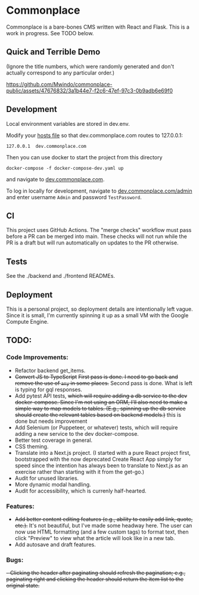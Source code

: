 # Commonplace

Commonplace is a bare-bones CMS written with React and Flask. This is a work in progress. See TODO below.

## Quick and Terrible Demo

(Ignore the title numbers, which were randomly generated and don't actually correspond to any particular order.)

https://github.com/Mwindo/commonplace-public/assets/47676832/3a1b44e7-f2c6-47ef-97c3-0b9adb6e69f0

## Development

Local environment variables are stored in dev.env.

Modify your [hosts file](https://en.wikipedia.org/wiki/Hosts_(file)) so that dev.commonplace.com routes to 127.0.0.1:

```
127.0.0.1  dev.commonplace.com
```

Then you can use docker to start the project from this directory

```
docker-compose -f docker-compose-dev.yaml up
```

and navigate to [dev.commonplace.com](http://dev.commonplace.com).

To log in locally for development, navigate to [dev.commonplace.com/admin](http://dev.commonplace.com/admin) and enter username `Admin` and password `TestPassword`.

## CI

This project uses GitHub Actions. The "merge checks" workflow must pass before a PR can be merged into main. These checks will not run while the PR is a draft but will run automatically on updates to the PR otherwise.

## Tests

See the ./backend and ./frontend READMEs.

## Deployment

This is a personal project, so deployment details are intentionally left vague. Since it is small, I'm currently spinning it up as a small VM with the Google Compute Engine.

## TODO:

### Code Improvements:

- Refactor backend get_items.
- ~~Convert JS to TypeScript~~ ~~First pass is done. I need to go back and remove the use of `any` in some places.~~ Second pass is done. What is left is typing for gql responses.
- Add pytest API tests, ~~which will require adding a db service to the dev docker-compose. Since I'm not using an ORM, I'll also need to make a simple way to map models to tables. (E.g., spinning up the db service should create the relevant tables based on backend models.)~~ this is done but needs improvement
- Add Selenium (or Puppeteer, or whatever) tests, which will require adding a new service to the dev docker-compose.
- Better test coverage in general.
- CSS theming.
- Translate into a Next.js project. (I started with a pure React project first, bootstrapped with the now deprecated Create React App simply for speed since the intention has always been to translate to Next.js as an exercise rather than starting with it from the get-go.)
- Audit for unused libraries.
- More dynamic modal handling.
- Audit for accessibility, which is currenly half-hearted.

### Features:

- ~~Add better content editing features (e.g., ability to easily add link, quote, etc.).~~ It's not beautiful, but I've made some headway here. The user can now use HTML formatting (and a few custom tags) to format text, then click "Preview" to view what the article will look like in a new tab.
- Add autosave and draft features.

### Bugs:

~~- Clicking the header after paginating should refresh the pagination; e.g., paginating right and clicking the header should return the item list to the original state.~~


